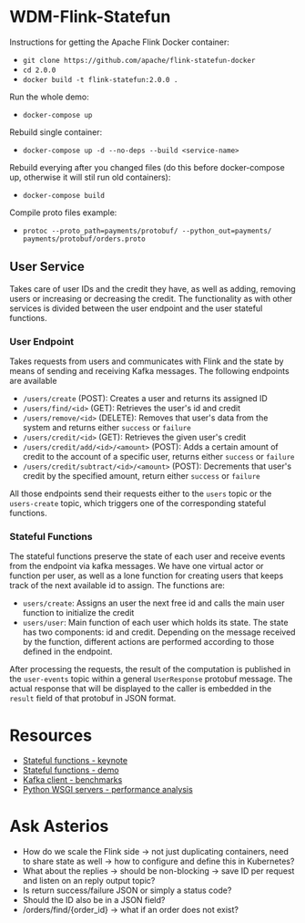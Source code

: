 # WDM-Flink-Statefun
Instructions for getting the Apache Flink Docker container:
* `git clone https://github.com/apache/flink-statefun-docker`
* `cd 2.0.0`
* `docker build -t flink-statefun:2.0.0 .`

Run the whole demo:
* `docker-compose up`

Rebuild single container:
* `docker-compose up -d --no-deps --build <service-name>`

Rebuild everying after you changed files (do this before docker-compose up, otherwise it will stil run old containers):
* `docker-compose build`

Compile proto files example:
* `protoc --proto_path=payments/protobuf/ --python_out=payments/ payments/protobuf/orders.proto`


## User Service

Takes care of user IDs and the credit they have, as well as adding, removing users or increasing or decreasing the credit. The functionality as with other services is divided between the user endpoint and the user stateful functions.

### User Endpoint

Takes requests from users and communicates with Flink and the state by means of sending and receiving Kafka messages. The following endpoints are available

- `/users/create` (POST): Creates a user and returns its assigned ID
- `/users/find/<id>` (GET): Retrieves the user's id and credit
- `/users/remove/<id>` (DELETE): Removes that user's data from the system and returns  either `success`  or `failure`
- `/users/credit/<id>` (GET): Retrieves the given user's credit
- `/users/credit/add/<id>/<amount>` (POST): Adds a certain amount of credit to the account of a specific user, returns either `success`  or `failure`
- `/users/credit/subtract/<id>/<amount>` (POST): Decrements that user's credit by the specified amount, return either `success`  or `failure`

All those endpoints send their requests either to the `users` topic or the `users-create` topic, which triggers one of the corresponding stateful functions.

### Stateful Functions

The stateful functions preserve the state of each user and receive events from the endpoint via kafka messages. We have one virtual actor or function per user, as well as a lone function for creating users that keeps track of the next available id to assign. The functions are:

- `users/create`: Assigns an user the next free id and calls the main user function to initialize the credit
- `users/user`: Main function of each user which holds its state. The state has two components: id and credit. Depending on the message received by the function, different actions are performed according to those defined in the endpoint.

After processing the requests, the result of the computation is published in the `user-events` topic within a general `UserResponse` protobuf message. The actual response that will be displayed to the caller is embedded in the `result` field of that protobuf in JSON format.

# Resources
- [Stateful functions - keynote](https://www.youtube.com/watch?v=NF0hXZfUyqE&feature=youtu.be)
- [Stateful functions - demo](https://www.youtube.com/watch?v=tuSylBadNSo)
- [Kafka client - benchmarks](https://activisiongamescience.github.io/2016/06/15/Kafka-Client-Benchmarking/)
- [Python WSGI servers - performance analysis](https://www.appdynamics.com/blog/engineering/a-performance-analysis-of-python-wsgi-servers-part-2/)

# Ask Asterios

* How do we scale the Flink side -> not just duplicating containers, need to share state as well -> how to configure and define this in Kubernetes?
* What about the replies -> should be non-blocking -> save ID per request and listen on an reply output topic?
* Is return success/failure JSON or simply a status code?
* Should the ID also be in a JSON field?
* /orders/find/{order_id} -> what if an order does not exist?
